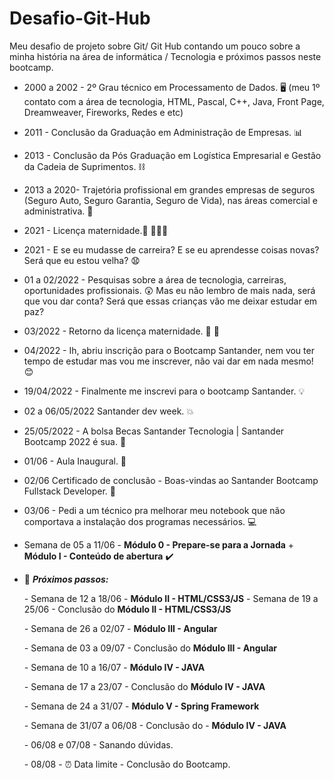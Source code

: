 # Desafio-Git-Hub
Meu desafio de projeto sobre Git/ Git Hub contando um pouco sobre a minha história na área de informática / Tecnologia e próximos passos neste bootcamp. 

- 2000 a 2002 - 2º Grau técnico em Processamento de Dados. :desktop_computer: 
  (meu 1º contato com a área de tecnologia, HTML, Pascal, C++, Java, Front Page, Dreamweaver, Fireworks, Redes e etc)

- 2011 - Conclusão da Graduação em Administração de Empresas. :bar_chart: 

- 2013 - Conclusão da Pós Graduação em Logística Empresarial e Gestão da Cadeia de Suprimentos. :chains: 

- 2013 a 2020- Trajetória profissional em grandes empresas de seguros (Seguro Auto, Seguro Garantia, Seguro de Vida), nas áreas comercial e administrativa. :bank: 

- 2021 - Licença maternidade.:baby: :family_man_girl_boy: 

- 2021 - E se eu mudasse de carreira? E se eu aprendesse coisas novas? Será que eu estou velha? :anguished:

- 01 a 02/2022 - Pesquisas sobre a área de tecnologia, carreiras, oportunidades profissionais.
  :astonished:  Mas eu não lembro de mais nada, será que vou dar conta? Será que essas crianças vão me deixar estudar em paz? 

- 03/2022 - Retorno da licença maternidade. :baby: :baby_bottle: 

- 04/2022 - Ih, abriu inscrição para o Bootcamp Santander, nem vou ter tempo de estudar mas vou me inscrever, não vai dar em nada mesmo! :blush: 

- 19/04/2022 - Finalmente me inscrevi para o bootcamp Santander. :bulb: 

- 02 a 06/05/2022  Santander dev week. :boom: 

- 25/05/2022 - A bolsa Becas Santander Tecnologia | Santander Bootcamp 2022 é sua. :champagne: 

- 01/06 - Aula Inaugural. :checkered_flag: 

- 02/06 Certificado de conclusão - Boas-vindas ao Santander Bootcamp Fullstack Developer. :clap: 

- 03/06 - Pedi a um técnico pra melhorar meu notebook que não comportava a instalação dos programas necessários. :computer: 

- Semana de 05 a 11/06 - **Módulo 0 - Prepare-se para a Jornada** + **Módulo I - Conteúdo de abertura** :heavy_check_mark: 

- :calendar:  **_Próximos passos:_**

  *-* Semana de 12 a 18/06 - **Módulo II - HTML/CSS3/JS**
  *-* Semana de 19 a 25/06 -  Conclusão do **Módulo II - HTML/CSS3/JS** 

  *-* Semana de 26 a 02/07 - **Módulo III - Angular**

  *-* Semana de 03 a 09/07 - Conclusão do **Módulo III - Angular**

  *-* Semana de 10 a 16/07 - **Módulo IV - JAVA**

  *-* Semana de 17 a  23/07 - Conclusão do **Módulo IV - JAVA**

  *-* Semana de 24 a 31/07 - **Módulo V  -  Spring Framework**

  *-* Semana de 31/07 a 06/08 - Conclusão do - **Módulo IV - JAVA**

  *-* 06/08 e 07/08 - Sanando dúvidas.

  *-* 08/08 -  :alarm_clock: Data limite - Conclusão do Bootcamp. 
